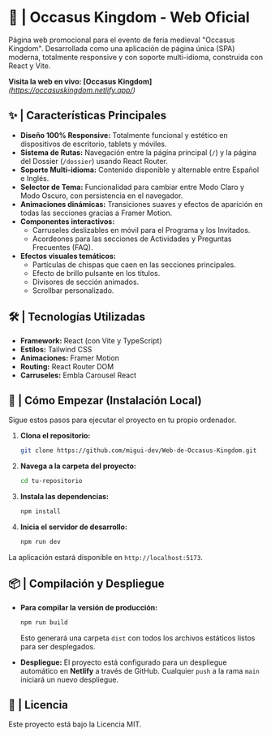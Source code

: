 # 🏰 | Occasus Kingdom - Web Oficial
Página web promocional para el evento de feria medieval "Occasus Kingdom". Desarrollada como una aplicación de página única (SPA) moderna, totalmente responsive y con soporte multi-idioma, construida con React y Vite.

**Visita la web en vivo: [Occasus Kingdom]** *(https://occasuskingdom.netlify.app/)*

## ✨ | Características Principales
-   **Diseño 100% Responsive:** Totalmente funcional y estético en dispositivos de escritorio, tablets y móviles.
-   **Sistema de Rutas:** Navegación entre la página principal (`/`) y la página del Dossier (`/dossier`) usando React Router.
-   **Soporte Multi-idioma:** Contenido disponible y alternable entre Español e Inglés.
-   **Selector de Tema:** Funcionalidad para cambiar entre Modo Claro y Modo Oscuro, con persistencia en el navegador.
-   **Animaciones dinámicas:** Transiciones suaves y efectos de aparición en todas las secciones gracias a Framer Motion.
-   **Componentes interactivos:**
    -   Carruseles deslizables en móvil para el Programa y los Invitados.
    -   Acordeones para las secciones de Actividades y Preguntas Frecuentes (FAQ).
-   **Efectos visuales temáticos:**
    -   Partículas de chispas que caen en las secciones principales.
    -   Efecto de brillo pulsante en los títulos.
    -   Divisores de sección animados.
    -   Scrollbar personalizado.

## 🛠️ | Tecnologías Utilizadas
-   **Framework:** React (con Vite y TypeScript)
-   **Estilos:** Tailwind CSS
-   **Animaciones:** Framer Motion
-   **Routing:** React Router DOM
-   **Carruseles:** Embla Carousel React

## 🚀 | Cómo Empezar (Instalación Local)
Sigue estos pasos para ejecutar el proyecto en tu propio ordenador.

1.  **Clona el repositorio:**
    ```bash
    git clone https://github.com/migui-dev/Web-de-Occasus-Kingdom.git
    ```

2.  **Navega a la carpeta del proyecto:**
    ```bash
    cd tu-repositorio
    ```

3.  **Instala las dependencias:**
    ```bash
    npm install
    ```

4.  **Inicia el servidor de desarrollo:**
    ```bash
    npm run dev
    ```

La aplicación estará disponible en `http://localhost:5173`.

## 📦 | Compilación y Despliegue

-   **Para compilar la versión de producción:**
    ```bash
    npm run build
    ```
    Esto generará una carpeta `dist` con todos los archivos estáticos listos para ser desplegados.

-   **Despliegue:**
    El proyecto está configurado para un despliegue automático en **Netlify** a través de GitHub. Cualquier `push` a la rama `main` iniciará un nuevo despliegue.

## 📄 | Licencia

Este proyecto está bajo la Licencia MIT.
